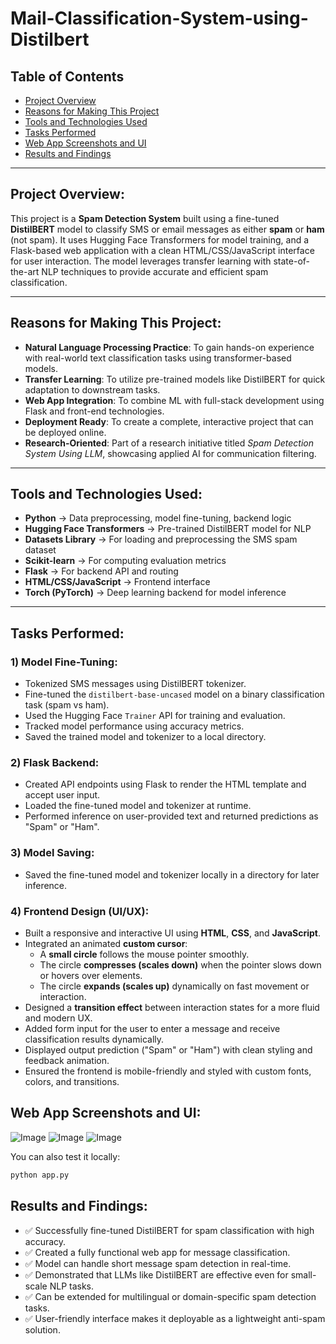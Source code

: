 # Mail-Classification-System-using-Distilbert

## Table of Contents  
- [Project Overview](#project-overview)  
- [Reasons for Making This Project](#reasons-for-making-this-project)  
- [Tools and Technologies Used](#tools-and-technologies-used)  
- [Tasks Performed](#tasks-performed)  
- [Web App Screenshots and UI](#web-app-screenshots-and-ui)  
- [Results and Findings](#results-and-findings)

---

## Project Overview:
This project is a **Spam Detection System** built using a fine-tuned **DistilBERT** model to classify SMS or email messages as either **spam** or **ham** (not spam). It uses Hugging Face Transformers for model training, and a Flask-based web application with a clean HTML/CSS/JavaScript interface for user interaction. The model leverages transfer learning with state-of-the-art NLP techniques to provide accurate and efficient spam classification.

---

## Reasons for Making This Project:
- **Natural Language Processing Practice**: To gain hands-on experience with real-world text classification tasks using transformer-based models.
- **Transfer Learning**: To utilize pre-trained models like DistilBERT for quick adaptation to downstream tasks.
- **Web App Integration**: To combine ML with full-stack development using Flask and front-end technologies.
- **Deployment Ready**: To create a complete, interactive project that can be deployed online.
- **Research-Oriented**: Part of a research initiative titled *Spam Detection System Using LLM*, showcasing applied AI for communication filtering.

---

## Tools and Technologies Used:
- **Python** → Data preprocessing, model fine-tuning, backend logic  
- **Hugging Face Transformers** → Pre-trained DistilBERT model for NLP  
- **Datasets Library** → For loading and preprocessing the SMS spam dataset  
- **Scikit-learn** → For computing evaluation metrics  
- **Flask** → For backend API and routing  
- **HTML/CSS/JavaScript** → Frontend interface  
- **Torch (PyTorch)** → Deep learning backend for model inference  

---

## Tasks Performed:

### 1) Model Fine-Tuning:
- Tokenized SMS messages using DistilBERT tokenizer.
- Fine-tuned the `distilbert-base-uncased` model on a binary classification task (spam vs ham).
- Used the Hugging Face `Trainer` API for training and evaluation.
- Tracked model performance using accuracy metrics.
- Saved the trained model and tokenizer to a local directory.

### 2) Flask Backend:
- Created API endpoints using Flask to render the HTML template and accept user input.
- Loaded the fine-tuned model and tokenizer at runtime.
- Performed inference on user-provided text and returned predictions as "Spam" or "Ham".

### 3) Model Saving:
- Saved the fine-tuned model and tokenizer locally in a directory for later inference.

### 4) Frontend Design (UI/UX):
- Built a responsive and interactive UI using **HTML**, **CSS**, and **JavaScript**.
- Integrated an animated **custom cursor**:  
  - A **small circle** follows the mouse pointer smoothly.
  - The circle **compresses (scales down)** when the pointer slows down or hovers over elements.
  - The circle **expands (scales up)** dynamically on fast movement or interaction.
- Designed a **transition effect** between interaction states for a more fluid and modern UX.
- Added form input for the user to enter a message and receive classification results dynamically.
- Displayed output prediction ("Spam" or "Ham") with clean styling and feedback animation.
- Ensured the frontend is mobile-friendly and styled with custom fonts, colors, and transitions.

## Web App Screenshots and UI:

![Image](https://github.com/user-attachments/assets/02666624-d125-49f1-852e-c5f7daf2e571)
![Image](https://github.com/user-attachments/assets/f13e4faa-8db2-4ac0-beb5-b882f3176a4f)
![Image](https://github.com/user-attachments/assets/a9014ebe-3487-425d-89f5-b5fc0bb0fc99)

You can also test it locally:
```bash
python app.py
```

## Results and Findings:

- ✅ Successfully fine-tuned DistilBERT for spam classification with high accuracy.  
- ✅ Created a fully functional web app for message classification.  
- ✅ Model can handle short message spam detection in real-time.  
- ✅ Demonstrated that LLMs like DistilBERT are effective even for small-scale NLP tasks.  
- ✅ Can be extended for multilingual or domain-specific spam detection tasks.  
- ✅ User-friendly interface makes it deployable as a lightweight anti-spam solution.  

